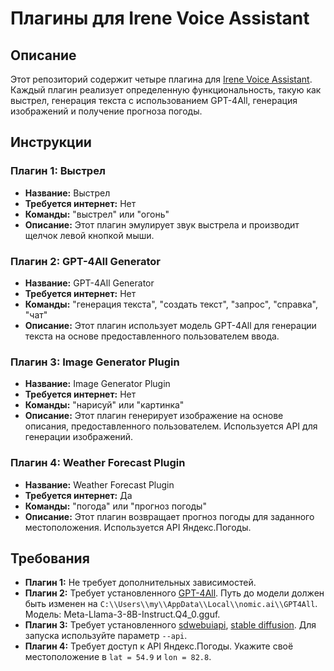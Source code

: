 # Плагины для Irene Voice Assistant

## Описание
Этот репозиторий содержит четыре плагина для [Irene Voice Assistant](https://github.com/janvarev/Irene-Voice-Assistant). Каждый плагин реализует определенную функциональность, такую как выстрел, генерация текста с использованием GPT-4All, генерация изображений и получение прогноза погоды.

## Инструкции

### Плагин 1: Выстрел
- **Название:** Выстрел
- **Требуется интернет:** Нет
- **Команды:** "выстрел" или "огонь"
- **Описание:** Этот плагин эмулирует звук выстрела и производит щелчок левой кнопкой мыши.

### Плагин 2: GPT-4All Generator
- **Название:** GPT-4All Generator
- **Требуется интернет:** Нет
- **Команды:** "генерация текста", "создать текст", "запрос", "справка", "чат"
- **Описание:** Этот плагин использует модель GPT-4All для генерации текста на основе предоставленного пользователем ввода.

### Плагин 3: Image Generator Plugin
- **Название:** Image Generator Plugin
- **Требуется интернет:** Нет
- **Команды:** "нарисуй" или "картинка"
- **Описание:** Этот плагин генерирует изображение на основе описания, предоставленного пользователем. Используется API для генерации изображений.

### Плагин 4: Weather Forecast Plugin
- **Название:** Weather Forecast Plugin
- **Требуется интернет:** Да
- **Команды:** "погода" или "прогноз погоды"
- **Описание:** Этот плагин возвращает прогноз погоды для заданного местоположения. Используется API Яндекс.Погоды.

## Требования
- **Плагин 1:** Не требует дополнительных зависимостей.
- **Плагин 2:** Требует установленного [GPT-4All](https://github.com/nomic-ai/gpt4all). Путь до модели должен быть изменен на `C:\\Users\\my\\AppData\\Local\\nomic.ai\\GPT4All`. Модель: Meta-Llama-3-8B-Instruct.Q4_0.gguf.
- **Плагин 3:** Требует установленного [sdwebuiapi](https://github.com/mix1009/sdwebuiapi), [stable diffusion](https://github.com/serpotapov/stable-diffusion-portable). Для запуска используйте параметр `--api`.
- **Плагин 4:** Требует доступ к API Яндекс.Погоды. Укажите своё местоположение в `lat = 54.9` и `lon = 82.8`.

